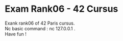 # Exam Rank06 - 42 Cursus

Exank rank06 of 42 Paris cursus.<br/>
Nc basic command : nc 127.0.0.1 <port>.<br/>
Have fun !<br/>
